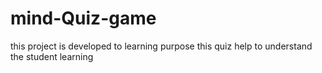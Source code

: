 # mind-Quiz-game
this project is developed to learning purpose this quiz help to understand the student learning
